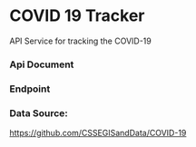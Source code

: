# COVID 19 Tracker
API Service for tracking the COVID-19 

### Api Document
### Endpoint

### Data Source:
https://github.com/CSSEGISandData/COVID-19




